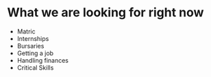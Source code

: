 # What we are looking for right now

- Matric
- Internships
- Bursaries
- Getting a job
- Handling finances
- Critical Skills
